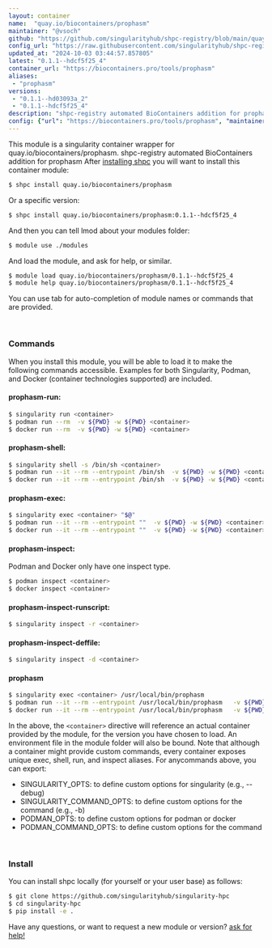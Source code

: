 ```yaml
---
layout: container
name:  "quay.io/biocontainers/prophasm"
maintainer: "@vsoch"
github: "https://github.com/singularityhub/shpc-registry/blob/main/quay.io/biocontainers/prophasm/container.yaml"
config_url: "https://raw.githubusercontent.com/singularityhub/shpc-registry/main/quay.io/biocontainers/prophasm/container.yaml"
updated_at: "2024-10-03 03:44:57.857805"
latest: "0.1.1--hdcf5f25_4"
container_url: "https://biocontainers.pro/tools/prophasm"
aliases:
 - "prophasm"
versions:
 - "0.1.1--hd03093a_2"
 - "0.1.1--hdcf5f25_4"
description: "shpc-registry automated BioContainers addition for prophasm"
config: {"url": "https://biocontainers.pro/tools/prophasm", "maintainer": "@vsoch", "description": "shpc-registry automated BioContainers addition for prophasm", "latest": {"0.1.1--hdcf5f25_4": "sha256:200a2385244d75f12380f7af3c33c68d652aaad87bd251d693744ed803899d72"}, "tags": {"0.1.1--hd03093a_2": "sha256:96c523622d565b62749dba9c97e3e371d423e3905cb35075bac332d6196bc1cf", "0.1.1--hdcf5f25_4": "sha256:200a2385244d75f12380f7af3c33c68d652aaad87bd251d693744ed803899d72"}, "docker": "quay.io/biocontainers/prophasm", "aliases": {"prophasm": "/usr/local/bin/prophasm"}}
---
```


This module is a singularity container wrapper for quay.io/biocontainers/prophasm.
shpc-registry automated BioContainers addition for prophasm
After [installing shpc](#install) you will want to install this container module:


```bash
$ shpc install quay.io/biocontainers/prophasm
```

Or a specific version:

```bash
$ shpc install quay.io/biocontainers/prophasm:0.1.1--hdcf5f25_4
```

And then you can tell lmod about your modules folder:

```bash
$ module use ./modules
```

And load the module, and ask for help, or similar.

```bash
$ module load quay.io/biocontainers/prophasm/0.1.1--hdcf5f25_4
$ module help quay.io/biocontainers/prophasm/0.1.1--hdcf5f25_4
```

You can use tab for auto-completion of module names or commands that are provided.

<br>

### Commands

When you install this module, you will be able to load it to make the following commands accessible.
Examples for both Singularity, Podman, and Docker (container technologies supported) are included.

#### prophasm-run:

```bash
$ singularity run <container>
$ podman run --rm  -v ${PWD} -w ${PWD} <container>
$ docker run --rm  -v ${PWD} -w ${PWD} <container>
```

#### prophasm-shell:

```bash
$ singularity shell -s /bin/sh <container>
$ podman run --it --rm --entrypoint /bin/sh  -v ${PWD} -w ${PWD} <container>
$ docker run --it --rm --entrypoint /bin/sh  -v ${PWD} -w ${PWD} <container>
```

#### prophasm-exec:

```bash
$ singularity exec <container> "$@"
$ podman run --it --rm --entrypoint ""  -v ${PWD} -w ${PWD} <container> "$@"
$ docker run --it --rm --entrypoint ""  -v ${PWD} -w ${PWD} <container> "$@"
```

#### prophasm-inspect:

Podman and Docker only have one inspect type.

```bash
$ podman inspect <container>
$ docker inspect <container>
```

#### prophasm-inspect-runscript:

```bash
$ singularity inspect -r <container>
```

#### prophasm-inspect-deffile:

```bash
$ singularity inspect -d <container>
```


#### prophasm

```bash
$ singularity exec <container> /usr/local/bin/prophasm
$ podman run --it --rm --entrypoint /usr/local/bin/prophasm   -v ${PWD} -w ${PWD} <container> -c " $@"
$ docker run --it --rm --entrypoint /usr/local/bin/prophasm   -v ${PWD} -w ${PWD} <container> -c " $@"
```



In the above, the `<container>` directive will reference an actual container provided
by the module, for the version you have chosen to load. An environment file in the
module folder will also be bound. Note that although a container
might provide custom commands, every container exposes unique exec, shell, run, and
inspect aliases. For anycommands above, you can export:

 - SINGULARITY_OPTS: to define custom options for singularity (e.g., --debug)
 - SINGULARITY_COMMAND_OPTS: to define custom options for the command (e.g., -b)
 - PODMAN_OPTS: to define custom options for podman or docker
 - PODMAN_COMMAND_OPTS: to define custom options for the command

<br>

### Install

You can install shpc locally (for yourself or your user base) as follows:

```bash
$ git clone https://github.com/singularityhub/singularity-hpc
$ cd singularity-hpc
$ pip install -e .
```

Have any questions, or want to request a new module or version? [ask for help!](https://github.com/singularityhub/singularity-hpc/issues)